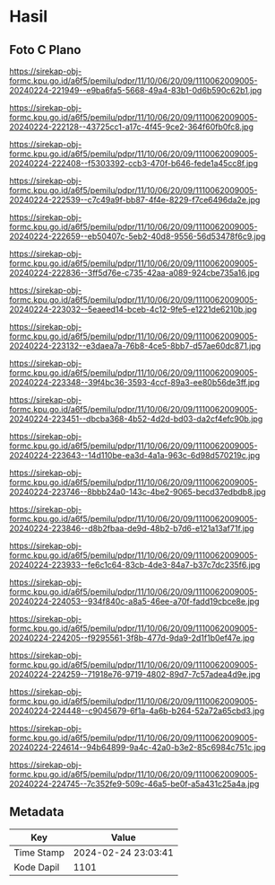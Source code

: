 # Hasil

## Foto C Plano

https://sirekap-obj-formc.kpu.go.id/a6f5/pemilu/pdpr/11/10/06/20/09/1110062009005-20240224-221949--e9ba6fa5-5668-49a4-83b1-0d6b590c62b1.jpg

https://sirekap-obj-formc.kpu.go.id/a6f5/pemilu/pdpr/11/10/06/20/09/1110062009005-20240224-222128--43725cc1-a17c-4f45-9ce2-364f60fb0fc8.jpg

https://sirekap-obj-formc.kpu.go.id/a6f5/pemilu/pdpr/11/10/06/20/09/1110062009005-20240224-222408--f5303392-ccb3-470f-b646-fede1a45cc8f.jpg

https://sirekap-obj-formc.kpu.go.id/a6f5/pemilu/pdpr/11/10/06/20/09/1110062009005-20240224-222539--c7c49a9f-bb87-4f4e-8229-f7ce6496da2e.jpg

https://sirekap-obj-formc.kpu.go.id/a6f5/pemilu/pdpr/11/10/06/20/09/1110062009005-20240224-222659--eb50407c-5eb2-40d8-9556-56d53478f6c9.jpg

https://sirekap-obj-formc.kpu.go.id/a6f5/pemilu/pdpr/11/10/06/20/09/1110062009005-20240224-222836--3ff5d76e-c735-42aa-a089-924cbe735a16.jpg

https://sirekap-obj-formc.kpu.go.id/a6f5/pemilu/pdpr/11/10/06/20/09/1110062009005-20240224-223032--5eaeed14-bceb-4c12-9fe5-e1221de6210b.jpg

https://sirekap-obj-formc.kpu.go.id/a6f5/pemilu/pdpr/11/10/06/20/09/1110062009005-20240224-223132--e3daea7a-76b8-4ce5-8bb7-d57ae60dc871.jpg

https://sirekap-obj-formc.kpu.go.id/a6f5/pemilu/pdpr/11/10/06/20/09/1110062009005-20240224-223348--39f4bc36-3593-4ccf-89a3-ee80b56de3ff.jpg

https://sirekap-obj-formc.kpu.go.id/a6f5/pemilu/pdpr/11/10/06/20/09/1110062009005-20240224-223451--dbcba368-4b52-4d2d-bd03-da2cf4efc90b.jpg

https://sirekap-obj-formc.kpu.go.id/a6f5/pemilu/pdpr/11/10/06/20/09/1110062009005-20240224-223643--14d110be-ea3d-4a1a-963c-6d98d570219c.jpg

https://sirekap-obj-formc.kpu.go.id/a6f5/pemilu/pdpr/11/10/06/20/09/1110062009005-20240224-223746--8bbb24a0-143c-4be2-9065-becd37edbdb8.jpg

https://sirekap-obj-formc.kpu.go.id/a6f5/pemilu/pdpr/11/10/06/20/09/1110062009005-20240224-223846--d8b2fbaa-de9d-48b2-b7d6-e121a13af71f.jpg

https://sirekap-obj-formc.kpu.go.id/a6f5/pemilu/pdpr/11/10/06/20/09/1110062009005-20240224-223933--fe6c1c64-83cb-4de3-84a7-b37c7dc235f6.jpg

https://sirekap-obj-formc.kpu.go.id/a6f5/pemilu/pdpr/11/10/06/20/09/1110062009005-20240224-224053--934f840c-a8a5-46ee-a70f-fadd19cbce8e.jpg

https://sirekap-obj-formc.kpu.go.id/a6f5/pemilu/pdpr/11/10/06/20/09/1110062009005-20240224-224205--f9295561-3f8b-477d-9da9-2d1f1b0ef47e.jpg

https://sirekap-obj-formc.kpu.go.id/a6f5/pemilu/pdpr/11/10/06/20/09/1110062009005-20240224-224259--71918e76-9719-4802-89d7-7c57adea4d9e.jpg

https://sirekap-obj-formc.kpu.go.id/a6f5/pemilu/pdpr/11/10/06/20/09/1110062009005-20240224-224448--c9045679-6f1a-4a6b-b264-52a72a65cbd3.jpg

https://sirekap-obj-formc.kpu.go.id/a6f5/pemilu/pdpr/11/10/06/20/09/1110062009005-20240224-224614--94b64899-9a4c-42a0-b3e2-85c6984c751c.jpg

https://sirekap-obj-formc.kpu.go.id/a6f5/pemilu/pdpr/11/10/06/20/09/1110062009005-20240224-224745--7c352fe9-509c-46a5-be0f-a5a431c25a4a.jpg


## Metadata

| Key        | Value               |
| ---------- | ------------------- |
| Time Stamp | 2024-02-24 23:03:41 |
| Kode Dapil | 1101                |



